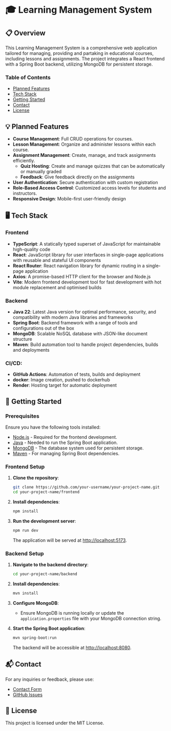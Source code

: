 # 🎓 Learning Management System

## 📋 Overview

This Learning Management System is a comprehensive web application tailored for managing, providing and partaking in educational courses, including lessons and assignments. The project integrates a React frontend with a Spring Boot backend, utilizing MongoDB for persistent storage.

### Table of Contents
- [Planned Features](#planned-features)
- [Tech Stack](#tech-stack)
- [Getting Started](#getting-started)
- [Contact](#contact)
- [License](#license)

[//]: # (- [API Documentation]&#40;#api-documentation&#41;)

## 💡 Planned Features
- **Course Management**: Full CRUD operations for courses.
- **Lesson Management**: Organize and administer lessons within each course.
- **Assignment Management**: Create, manage, and track assignments efficiently.
    - **Quiz Hosting**: Create and manage quizzes that can be automatically or manually graded
    - **Feedback**: Give feedback directly on the assignments
- **User Authentication**: Secure authentication with custom registration
- **Role-Based Access Control**: Customized access levels for students and instructors.
- **Responsive Design**: Mobile-first user-friendly design 

## 🖥️ Tech Stack
### Frontend
- **TypeScript**: A statically typed superset of JavaScript for maintainable high-quality code
- **React**: JavaScript library for user interfaces in single-page applications with reusable and stateful UI components
- **React Router**: React navigation library for dynamic routing in a single-page application
- **Axios**: A promise-based HTTP client for the browser and Node.js
- **Vite**: Modern frontend development tool for fast development with hot module replacement and optimised builds

### Backend
- **Java 22**: Latest Java version for optimal performance, security, and compatibility with modern Java libraries and frameworks
- **Spring Boot**: Backend framework with a range of tools and configurations out of the box
- **MongoDB**: Scalable NoSQL database with JSON-like document structure
- **Maven**: Build automation tool to handle project dependencies, builds and deployments

### CI/CD:
- **GitHub Actions**: Automation of tests, builds and deployment
- **docker**: Image creation, pushed to dockerhub
- **Render**: Hosting target for automatic deployment

## 🔨 Getting Started

### Prerequisites
Ensure you have the following tools installed:
- [Node.js](https://nodejs.org/) - Required for the frontend development.
- [Java](https://www.oracle.com/java/technologies/javase-downloads.html) - Needed to run the Spring Boot application.
- [MongoDB](https://www.mongodb.com/try/download/community) - The database system used for persistent storage.
- [Maven](https://maven.apache.org/download.cgi) - For managing Spring Boot dependencies.

### Frontend Setup

1. **Clone the repository**:
    ```bash
    git clone https://github.com/your-username/your-project-name.git
    cd your-project-name/frontend
    ```

2. **Install dependencies**:
    ```bash
    npm install
    ```

3. **Run the development server**:
    ```bash
    npm run dev
    ```
   The application will be served at [http://localhost:5173](http://localhost:5173).

### Backend Setup

1. **Navigate to the backend directory**:
    ```bash
    cd your-project-name/backend
    ```

2. **Install dependencies**:
    ```bash
    mvn install
    ```

3. **Configure MongoDB**:
    - Ensure MongoDB is running locally or update the `application.properties` file with your MongoDB connection string.
   

4. **Start the Spring Boot application**:
    ```bash
    mvn spring-boot:run
    ```
   The backend will be accessible at [http://localhost:8080](http://localhost:8080).


[//]: # (## API Documentation)

[//]: # (Access the backend API documentation via the Swagger UI:)

[//]: # (- [Swagger UI]&#40;http://localhost:8080/swagger-ui.html&#41;)

## 📬 Contact
For any inquiries or feedback, please use:
- [Contact Form](https://esgoet.github.io/#contact)
- [GitHub Issues](https://github.com/esgoet/learning-management-system/issues)

## 📄 License
This project is licensed under the MIT License.

